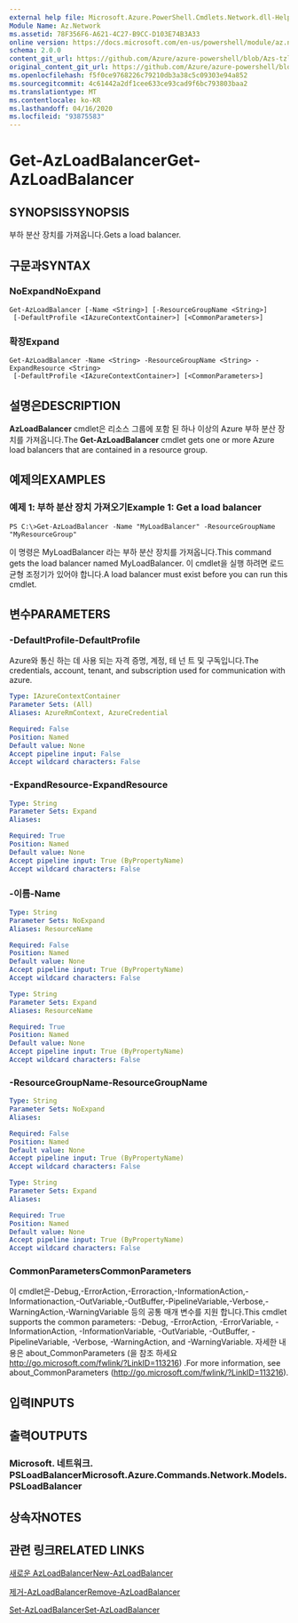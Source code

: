 ```yaml
---
external help file: Microsoft.Azure.PowerShell.Cmdlets.Network.dll-Help.xml
Module Name: Az.Network
ms.assetid: 78F356F6-A621-4C27-B9CC-D103E74B3A33
online version: https://docs.microsoft.com/en-us/powershell/module/az.network/get-azloadbalancer
schema: 2.0.0
content_git_url: https://github.com/Azure/azure-powershell/blob/Azs-tzl/src/Network/Network/help/Get-AzLoadBalancer.md
original_content_git_url: https://github.com/Azure/azure-powershell/blob/Azs-tzl/src/Network/Network/help/Get-AzLoadBalancer.md
ms.openlocfilehash: f5f0ce9768226c79210db3a38c5c09303e94a852
ms.sourcegitcommit: 4c61442a2df1cee633ce93cad9f6bc793803baa2
ms.translationtype: MT
ms.contentlocale: ko-KR
ms.lasthandoff: 04/16/2020
ms.locfileid: "93875583"
---
```

# <span data-ttu-id="45eb7-101">Get-AzLoadBalancer</span><span class="sxs-lookup"><span data-stu-id="45eb7-101">Get-AzLoadBalancer</span></span>

## <span data-ttu-id="45eb7-102">SYNOPSIS</span><span class="sxs-lookup"><span data-stu-id="45eb7-102">SYNOPSIS</span></span>
<span data-ttu-id="45eb7-103">부하 분산 장치를 가져옵니다.</span><span class="sxs-lookup"><span data-stu-id="45eb7-103">Gets a load balancer.</span></span>

## <span data-ttu-id="45eb7-104">구문과</span><span class="sxs-lookup"><span data-stu-id="45eb7-104">SYNTAX</span></span>

### <span data-ttu-id="45eb7-105">NoExpand</span><span class="sxs-lookup"><span data-stu-id="45eb7-105">NoExpand</span></span>
```
Get-AzLoadBalancer [-Name <String>] [-ResourceGroupName <String>]
 [-DefaultProfile <IAzureContextContainer>] [<CommonParameters>]
```

### <span data-ttu-id="45eb7-106">확장</span><span class="sxs-lookup"><span data-stu-id="45eb7-106">Expand</span></span>
```
Get-AzLoadBalancer -Name <String> -ResourceGroupName <String> -ExpandResource <String>
 [-DefaultProfile <IAzureContextContainer>] [<CommonParameters>]
```

## <span data-ttu-id="45eb7-107">설명은</span><span class="sxs-lookup"><span data-stu-id="45eb7-107">DESCRIPTION</span></span>
<span data-ttu-id="45eb7-108">**AzLoadBalancer** cmdlet은 리소스 그룹에 포함 된 하나 이상의 Azure 부하 분산 장치를 가져옵니다.</span><span class="sxs-lookup"><span data-stu-id="45eb7-108">The **Get-AzLoadBalancer** cmdlet gets one or more Azure load balancers that are contained in a resource group.</span></span>

## <span data-ttu-id="45eb7-109">예제의</span><span class="sxs-lookup"><span data-stu-id="45eb7-109">EXAMPLES</span></span>

### <span data-ttu-id="45eb7-110">예제 1: 부하 분산 장치 가져오기</span><span class="sxs-lookup"><span data-stu-id="45eb7-110">Example 1: Get a load balancer</span></span>
```
PS C:\>Get-AzLoadBalancer -Name "MyLoadBalancer" -ResourceGroupName "MyResourceGroup"
```

<span data-ttu-id="45eb7-111">이 명령은 MyLoadBalancer 라는 부하 분산 장치를 가져옵니다.</span><span class="sxs-lookup"><span data-stu-id="45eb7-111">This command gets the load balancer named MyLoadBalancer.</span></span>
<span data-ttu-id="45eb7-112">이 cmdlet을 실행 하려면 로드 균형 조정기가 있어야 합니다.</span><span class="sxs-lookup"><span data-stu-id="45eb7-112">A load balancer must exist before you can run this cmdlet.</span></span>

## <span data-ttu-id="45eb7-113">변수</span><span class="sxs-lookup"><span data-stu-id="45eb7-113">PARAMETERS</span></span>

### <span data-ttu-id="45eb7-114">-DefaultProfile</span><span class="sxs-lookup"><span data-stu-id="45eb7-114">-DefaultProfile</span></span>
<span data-ttu-id="45eb7-115">Azure와 통신 하는 데 사용 되는 자격 증명, 계정, 테 넌 트 및 구독입니다.</span><span class="sxs-lookup"><span data-stu-id="45eb7-115">The credentials, account, tenant, and subscription used for communication with azure.</span></span>

```yaml
Type: IAzureContextContainer
Parameter Sets: (All)
Aliases: AzureRmContext, AzureCredential

Required: False
Position: Named
Default value: None
Accept pipeline input: False
Accept wildcard characters: False
```

### <span data-ttu-id="45eb7-116">-ExpandResource</span><span class="sxs-lookup"><span data-stu-id="45eb7-116">-ExpandResource</span></span>
```yaml
Type: String
Parameter Sets: Expand
Aliases: 

Required: True
Position: Named
Default value: None
Accept pipeline input: True (ByPropertyName)
Accept wildcard characters: False
```

### <span data-ttu-id="45eb7-117">-이름</span><span class="sxs-lookup"><span data-stu-id="45eb7-117">-Name</span></span>
```yaml
Type: String
Parameter Sets: NoExpand
Aliases: ResourceName

Required: False
Position: Named
Default value: None
Accept pipeline input: True (ByPropertyName)
Accept wildcard characters: False
```

```yaml
Type: String
Parameter Sets: Expand
Aliases: ResourceName

Required: True
Position: Named
Default value: None
Accept pipeline input: True (ByPropertyName)
Accept wildcard characters: False
```

### <span data-ttu-id="45eb7-118">-ResourceGroupName</span><span class="sxs-lookup"><span data-stu-id="45eb7-118">-ResourceGroupName</span></span>
```yaml
Type: String
Parameter Sets: NoExpand
Aliases: 

Required: False
Position: Named
Default value: None
Accept pipeline input: True (ByPropertyName)
Accept wildcard characters: False
```

```yaml
Type: String
Parameter Sets: Expand
Aliases: 

Required: True
Position: Named
Default value: None
Accept pipeline input: True (ByPropertyName)
Accept wildcard characters: False
```

### <span data-ttu-id="45eb7-119">CommonParameters</span><span class="sxs-lookup"><span data-stu-id="45eb7-119">CommonParameters</span></span>
<span data-ttu-id="45eb7-120">이 cmdlet은-Debug,-ErrorAction,-Erroraction,-InformationAction,-Informationaction,-OutVariable,-OutBuffer,-PipelineVariable,-Verbose,-WarningAction,-WarningVariable 등의 공통 매개 변수를 지원 합니다.</span><span class="sxs-lookup"><span data-stu-id="45eb7-120">This cmdlet supports the common parameters: -Debug, -ErrorAction, -ErrorVariable, -InformationAction, -InformationVariable, -OutVariable, -OutBuffer, -PipelineVariable, -Verbose, -WarningAction, and -WarningVariable.</span></span> <span data-ttu-id="45eb7-121">자세한 내용은 about_CommonParameters (을 참조 하세요 http://go.microsoft.com/fwlink/?LinkID=113216) .</span><span class="sxs-lookup"><span data-stu-id="45eb7-121">For more information, see about_CommonParameters (http://go.microsoft.com/fwlink/?LinkID=113216).</span></span>

## <span data-ttu-id="45eb7-122">입력</span><span class="sxs-lookup"><span data-stu-id="45eb7-122">INPUTS</span></span>

## <span data-ttu-id="45eb7-123">출력</span><span class="sxs-lookup"><span data-stu-id="45eb7-123">OUTPUTS</span></span>

### <span data-ttu-id="45eb7-124">Microsoft. 네트워크. PSLoadBalancer</span><span class="sxs-lookup"><span data-stu-id="45eb7-124">Microsoft.Azure.Commands.Network.Models.PSLoadBalancer</span></span>

## <span data-ttu-id="45eb7-125">상속자</span><span class="sxs-lookup"><span data-stu-id="45eb7-125">NOTES</span></span>

## <span data-ttu-id="45eb7-126">관련 링크</span><span class="sxs-lookup"><span data-stu-id="45eb7-126">RELATED LINKS</span></span>

[<span data-ttu-id="45eb7-127">새로운 AzLoadBalancer</span><span class="sxs-lookup"><span data-stu-id="45eb7-127">New-AzLoadBalancer</span></span>](./New-AzLoadBalancer.md)

[<span data-ttu-id="45eb7-128">제거-AzLoadBalancer</span><span class="sxs-lookup"><span data-stu-id="45eb7-128">Remove-AzLoadBalancer</span></span>](./Remove-AzLoadBalancer.md)

[<span data-ttu-id="45eb7-129">Set-AzLoadBalancer</span><span class="sxs-lookup"><span data-stu-id="45eb7-129">Set-AzLoadBalancer</span></span>](./Set-AzLoadBalancer.md)


